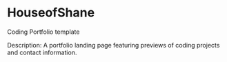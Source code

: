 # HouseofShane
Coding Portfolio template

Description: 
A portfolio landing page featuring previews of coding projects and contact information.
